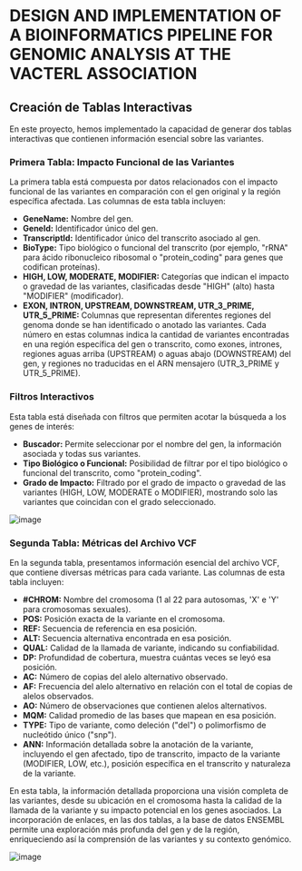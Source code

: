 # DESIGN AND IMPLEMENTATION OF A BIOINFORMATICS PIPELINE FOR GENOMIC ANALYSIS AT THE VACTERL ASSOCIATION

## Creación de Tablas Interactivas

En este proyecto, hemos implementado la capacidad de generar dos tablas interactivas que contienen información esencial sobre las variantes. 

### Primera Tabla: Impacto Funcional de las Variantes

La primera tabla está compuesta por datos relacionados con el impacto funcional de las variantes en comparación con el gen original y la región específica afectada. Las columnas de esta tabla incluyen:

- **GeneName:** Nombre del gen.
- **GeneId:** Identificador único del gen.
- **TranscriptId:** Identificador único del transcrito asociado al gen.
- **BioType:** Tipo biológico o funcional del transcrito (por ejemplo, "rRNA" para ácido ribonucleico ribosomal o "protein_coding" para genes que codifican proteínas).
- **HIGH, LOW, MODERATE, MODIFIER:** Categorías que indican el impacto o gravedad de las variantes, clasificadas desde "HIGH" (alto) hasta "MODIFIER" (modificador).
- **EXON, INTRON, UPSTREAM, DOWNSTREAM, UTR_3_PRIME, UTR_5_PRIME:** Columnas que representan diferentes regiones del genoma donde se han identificado o anotado las variantes. Cada número en estas columnas indica la cantidad de variantes encontradas en una región específica del gen o transcrito, como exones, intrones, regiones aguas arriba (UPSTREAM) o aguas abajo (DOWNSTREAM) del gen, y regiones no traducidas en el ARN mensajero (UTR_3_PRIME y UTR_5_PRIME).

### Filtros Interactivos

Esta tabla está diseñada con filtros que permiten acotar la búsqueda a los genes de interés:

- **Buscador:** Permite seleccionar por el nombre del gen, la información asociada y todas sus variantes.
- **Tipo Biológico o Funcional:** Posibilidad de filtrar por el tipo biológico o funcional del transcrito, como "protein_coding".
- **Grado de Impacto:** Filtrado por el grado de impacto o gravedad de las variantes (HIGH, LOW, MODERATE o MODIFIER), mostrando solo las variantes que coincidan con el grado seleccionado.


![image](https://github.com/polmoreno/test-streamlit-b/assets/62899431/6721f35e-ae8d-4eac-bd88-d35f9fce42aa)

### Segunda Tabla: Métricas del Archivo VCF

En la segunda tabla, presentamos información esencial del archivo VCF, que contiene diversas métricas para cada variante. Las columnas de esta tabla incluyen:

- **#CHROM:** Nombre del cromosoma (1 al 22 para autosomas, 'X' e 'Y' para cromosomas sexuales).
- **POS:** Posición exacta de la variante en el cromosoma.
- **REF:** Secuencia de referencia en esa posición.
- **ALT:** Secuencia alternativa encontrada en esa posición.
- **QUAL:** Calidad de la llamada de variante, indicando su confiabilidad.
- **DP:** Profundidad de cobertura, muestra cuántas veces se leyó esa posición.
- **AC:** Número de copias del alelo alternativo observado.
- **AF:** Frecuencia del alelo alternativo en relación con el total de copias de alelos observados.
- **AO:** Número de observaciones que contienen alelos alternativos.
- **MQM:** Calidad promedio de las bases que mapean en esa posición.
- **TYPE:** Tipo de variante, como deleción ("del") o polimorfismo de nucleótido único ("snp").
- **ANN:** Información detallada sobre la anotación de la variante, incluyendo el gen afectado, tipo de transcrito, impacto de la variante (MODIFIER, LOW, etc.), posición específica en el transcrito y naturaleza de la variante.

En esta tabla, la información detallada proporciona una visión completa de las variantes, desde su ubicación en el cromosoma hasta la calidad de la llamada de la variante y su impacto potencial en los genes asociados. La incorporación de enlaces, en las dos tablas, a la base de datos ENSEMBL permite una exploración más profunda del gen y de la región, enriqueciendo así la comprensión de las variantes y su contexto genómico.

![image](https://github.com/polmoreno/test-streamlit-b/assets/62899431/e970a3a6-7ffa-49e1-852a-2bf63cddbbbc)

